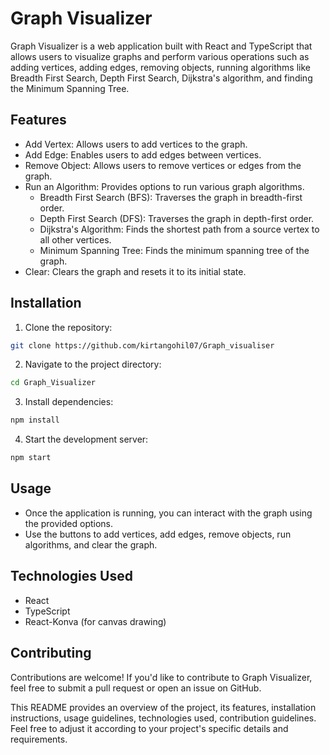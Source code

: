 
# Graph Visualizer

Graph Visualizer is a web application built with React and TypeScript that allows users to visualize graphs and perform various operations such as adding vertices, adding edges, removing objects, running algorithms like Breadth First Search, Depth First Search, Dijkstra's algorithm, and finding the Minimum Spanning Tree.

## Features

- Add Vertex: Allows users to add vertices to the graph.
- Add Edge: Enables users to add edges between vertices.
- Remove Object: Allows users to remove vertices or edges from the graph.
- Run an Algorithm: Provides options to run various graph algorithms.
  - Breadth First Search (BFS): Traverses the graph in breadth-first order.
  - Depth First Search (DFS): Traverses the graph in depth-first order.
  - Dijkstra's Algorithm: Finds the shortest path from a source vertex to all other vertices.
  - Minimum Spanning Tree: Finds the minimum spanning tree of the graph.
- Clear: Clears the graph and resets it to its initial state.

## Installation

1. Clone the repository:

```bash
git clone https://github.com/kirtangohil07/Graph_visualiser
```

2. Navigate to the project directory:

```bash
cd Graph_Visualizer
```

3. Install dependencies:

```bash
npm install
```

4. Start the development server:

```bash
npm start
```

## Usage

- Once the application is running, you can interact with the graph using the provided options.
- Use the buttons to add vertices, add edges, remove objects, run algorithms, and clear the graph.

## Technologies Used

- React
- TypeScript
- React-Konva (for canvas drawing)

## Contributing

Contributions are welcome! If you'd like to contribute to Graph Visualizer, feel free to submit a pull request or open an issue on GitHub.


This README provides an overview of the project, its features, installation instructions, usage guidelines, technologies used, contribution guidelines. Feel free to adjust it according to your project's specific details and requirements.
